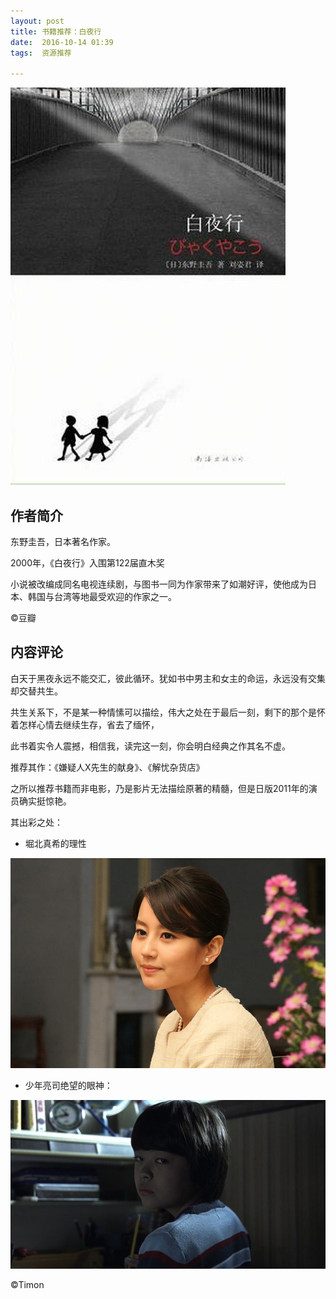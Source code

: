 ```yaml
---
layout: post
title: 书籍推荐：白夜行
date:  2016-10-14 01:39 
tags:  资源推荐

---
```


<p><img src="/images/baiyexing.jpg"                                     small="0" /><br /></p>

##  作者简介
东野圭吾，日本著名作家。

2000年，《白夜行》入围第122届直木奖

小说被改编成同名电视连续剧，与图书一同为作家带来了如潮好评，使他成为日本、韩国与台湾等地最受欢迎的作家之一。

©豆瓣 

##  内容评论

白天于黑夜永远不能交汇，彼此循环。犹如书中男主和女主的命运，永远没有交集却交替共生。

共生关系下，不是某一种情愫可以描绘，伟大之处在于最后一刻，剩下的那个是怀着怎样心情去继续生存，省去了缅怀，

此书着实令人震撼，相信我，读完这一刻，你会明白经典之作其名不虚。

推荐其作：《嫌疑人X先生的献身》、《解忧杂货店》

之所以推荐书籍而非电影，乃是影片无法描绘原著的精髓，但是日版2011年的演员确实挺惊艳。

其出彩之处：



- 堀北真希的理性
<p><img src="/images/baiyexing2.jpg"                                     small="0" /><br /></p>



- 少年亮司绝望的眼神：
<p><img src="/images/baiyexing3.jpg"                                     small="0" /><br /></p>

©Timon